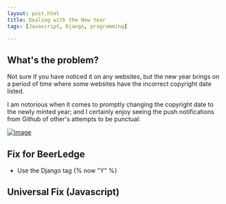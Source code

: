 ```yaml
---
layout: post.html
title: Dealing with the New Year
tags: [Javascript, Django, programming]

---
```


## What's the problem?

Not sure if you have noticed it on any websites, but the new year brings on a period of time where some websites have the incorrect copyright date listed.

I am notorious when it comes to promptly changing the copyright date to the newly minted year; and I certainly enjoy seeing the push notifications from Github of other's attempts to be punctual:

[![image](http://www.lasttweetpng.com/:username/tweet/418008362564206592.png)](https://twitter.com/DCPython/status/418008362564206592)

## Fix for BeerLedge

* Use the Django tag {% now "Y" %}

## Universal Fix (Javascript)